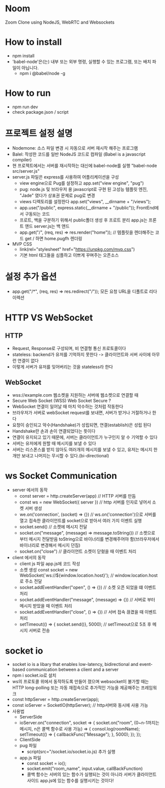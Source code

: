 # Noom

Zoom Clone using NodeJS, WebRTC and Websockets

# How to install
+ npm install
+ 'babel-node'은(는) 내부 또는 외부 명령, 실행할 수 있는 프로그램, 또는
배치 파일이 아닙니다.
    * npm i @babel/node -g

# How to run
+ npm run dev
+ check package.json / script

# 프로젝트 설정 설명
+ Nodemone: 소스 파일 변경 시 자동으로 서버 재시작 해주는 프로그램
+ Balel: 작성한 코드를 일반 NodeJS 코드로 컴파일 (Babel is a javascript compiler)
+ 현 프로젝트에서는 서버를 재시작하는 대신에 babel-node를 실행 "babel-node src/server.js"
+ server.js 파일은 express를 사용하여 어플리케이션을 구성
    - view engine으로 Pug를 설정하고 app.set("view engine", "pug")
    - pug: node.js 및 브라우저 용 javascript로 구현 된 고성능 템플릿 엔진, "Jade" 였다가 상표권 문제로 pug로 변경
    - views 디렉토리를 설정한다 app.set("views", __dirname + "/views");
    - app.use("/public", express.static(__dirname + "/public")); FrontEnd에서 구동되는 코드
    - 프로트, 백을 구분하기 위해서 public폴더 생성 후 프로트 분리 app.js는 프론트 앤드 server.js는 백 앤드
    - app.get("/", (req, res) => res.render("home")); // 템플릿을 렌더해주는 코드 get / 하면 home.pugfh 렌더링
+ MVP CSS
    - link(rel="stylesheet" href="https://unpkg.com/mvp.css")
    - 기본 html 태그들을 심플하고 이쁘게 꾸며주는 오픈소스

# 설정 추가 옵션
+ app.get("/*", (req, res) => res.redirect("/")); 모든 요청 URL을 디폴트로 리다이렉션


# HTTP VS WebSocket
## HTTP
+ Request, Response로 구성되며, 비 연결형 통신 프로토콜이다
+ stateless: backend가 유저를 기억하지 못한다 -> 클라이언트와 서버 사이에 아무런 연결이 없다
+ 이렇게 서버가 유저를 잊어버리는 것을 stateless라 한다
## WebSocket
+ wss://example.com 웹소켓을 지원하는 서버에 웹소켓으로 연결할 때 
+ Secure Web Socket (WSS) Web Socket Secure ?
+ WebSocket 연결이 일어날 때 마치 악수하는 것처럼 작동한다
+ 브라우저가 서버로 webSocket request를 보내면, 서버가 받거나 거절하거나 한다
+ 요청이 승인되고 악수(Handshake)가 성립되면, 연결(establish)은 성립 된다
+ Handshake란 손과 손이 연결되었다는 뜻이다
+ 연결이 유지되고 있기 때문에, 서버는 클라이언트가 누구인지 알 수 기억할 수 있다
+ 서버는 유저에게 원할 때 메시지를 보낼 수 있다
+ 서버는 리스폰스를 받지 않아도 여러개의 메시지를 보낼 수 있고, 유저는 메시지 한 개만 보내고 나머지는 무시할 수 있다.(bi-directional)

# ws Socket Communication
+ server 에서의 동작
    * const server = http.createServer(app) // HTTP 서버를 만듬
    * const ws = new WebSocket({ server }) // http 서버를 인자로 넣어서 소켓 서버 생성
    * we.on('connection', (socket) => {}) // ws.on('connection')으로 서버를 열고 접속한 클라이언트를 socket으로 받아서 여러 가지 이벤트 실행
    * socket.send() // 소켓에 메시지 전달
    * socket.on("message", (message) => message.toString()) // 소켓으로 부터 메시지 전달받음 toString으로 바이너리를 변경해주어야 함(브라우저에서 바이너리로 변경해서 메시지 던짐)
    * socket.on("close") // 클라이언트 소켓이 닫혔을 때 이벤트 처리
+ client 에서의 동작
    * client js 파일 app.js에 코드 작성
    * 소켓 생성 const socket = new WebSocket(`ws://${window.location.host}');  // window.location.host로 주소 전달
    * socket.addEventHandler("open", () => {}) // 소켓 오픈 되었을 떄 이벤트 처리
    * socket.addEventHandler("message", (message) => {}) // 서버로 부터 메시지 받았을 때 이벤트 처리
    * socket.addEventHandler("close", () => {}) // 서버 접속 끊겼을 때 이벤트 처리
    * setTimeout(() => { socket.send()}, 5000); // setTimeout으로 5초 후 메시지 서버로 전송

# socket io
+ socket io is a libary that enables low-latency, bidirectional and event-based communication between a client and a server
+ npm i socket.io로 설치
+ ws의 프로토콜 위에서 동작하도록 만들어 졌으며 websocket이 불가할 때는 HTTP long-polling 또는 자동 재접속으로 추가적인 가능을 제공해주는 프레임워크
+ const httpServer = http.createServer(app);
+ const ioServer = SocketIO(httpServer); // http서버와 동시에 사용 가능
+ 사용법
    * ServerSide
    * ioServer.on("connection", socket => {
        socket.on("room", (0~n-1까지는 메시지, n은 콜백 함수로 사용 가능) => {
            consol.log(roomName);
            setTimeout(() => {
                callbackFunc("Message");
            }, 5000);
        });
    });
    * ClientSide
    * pug 파일
        - script(src="/socket.io/socket.io.js) 추가 실행
    * app.js 파일
        - const socket = io();
        - socket.emit("room_name", input.value, callBackFunction)
        - 콜백 함수는 서버의 있는 함수가 실행되는 것이 아니라 서버가 클라이언트 사이드 app.js에 있는 함수를 실행시키는 것이다!
        

    